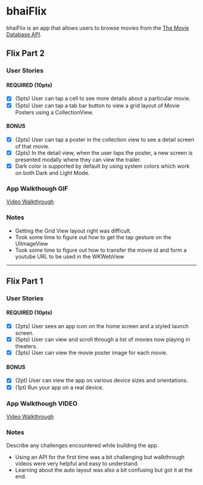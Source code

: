 # bhaiFlix

bhaiFlix is an app that allows users to browse movies from the [The Movie Database API](http://docs.themoviedb.apiary.io/#).

## Flix Part 2

### User Stories

#### REQUIRED (10pts)
- [x] (5pts) User can tap a cell to see more details about a particular movie.
- [x] (5pts) User can tap a tab bar button to view a grid layout of Movie Posters using a CollectionView.

#### BONUS
- [x] (2pts) User can tap a poster in the collection view to see a detail screen of that movie.
- [x] (2pts) In the detail view, when the user taps the poster, a new screen is presented modally where they can view the trailer.
- [x] Dark color is supported by default by using system colors which work on both Dark and Light Mode.

### App Walkthough GIF

[Video Walkthrough](https://i.imgur.com/14poPjK.mp4)

### Notes
- Getting the Grid View layout right was difficult.
- Took some time to figure out how to get the tap gesture on the UIImageView
- Took some time to figure out how to transfer the movie id and form a youtube URL to be used in the WKWebView

---

## Flix Part 1

### User Stories

#### REQUIRED (10pts)
- [x] (2pts) User sees an app icon on the home screen and a styled launch screen.
- [x] (5pts) User can view and scroll through a list of movies now playing in theaters.
- [x] (3pts) User can view the movie poster image for each movie.

#### BONUS
- [x] (2pt) User can view the app on various device sizes and orientations.
- [x] (1pt) Run your app on a real device.

### App Walkthough VIDEO

[Video Walkthrough](https://i.imgur.com/JWUHDps.mp4)

### Notes
Describe any challenges encountered while building the app.

- Using an API for the first time was a bit challenging but walkthrough videos were very helpful and easy to understand.
- Learning about the auto layout was also a bit confusing but got it at the end.
